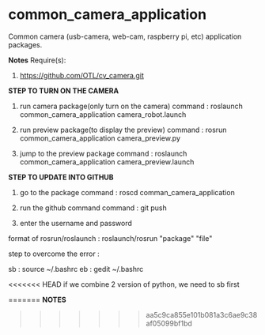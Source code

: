 # common_camera_application

Common camera (usb-camera, web-cam, raspberry pi, etc) application packages.

**Notes**
Require(s):
1. https://github.com/OTL/cv_camera.git

**STEP TO TURN ON THE CAMERA**


1. run camera package(only turn on the camera)
 command : roslaunch common_camera_application camera_robot.launch 

2. run preview package(to display the preview)
 command : rosrun common_camera_application camera_preview.py

3. jump to the preview package 
 command : roslaunch common_camera_application camera_preview.launch

**STEP TO UPDATE INTO GITHUB**

1. go to the package 
  command : roscd comman_camera_application

2. run the github command
   command : git push

3. enter the username and password



format of rosrun/roslaunch :
roslaunch/rosrun "package" "file"


step to overcome the error :

sb : source ~/.bashrc
eb : gedit ~/.bashrc

<<<<<<< HEAD
if we combine 2 version of python, we need to sb first


=======
**NOTES**
>>>>>>> aa5c9ca855e101b081a3c6ae9c38af05099bf1bd
